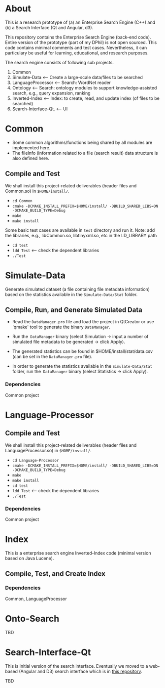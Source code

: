 # About

This is a research prototype of (a) an Enterprise Search Engine (C++) and (b) a Search Interface (Qt and Angular, d3). 


This repository contains the Enterprise Search Engine (back-end code).
Entire version of the prototype (part of my DPhil) is not open sourced. This code contains minimal comments and test cases.
Nevertheless, it can particulary be useful for learning, educational, and research purposes.


The search engine consists of following sub projects. 
1. Common		
2. Simulate-Data        <-- Create a large-scale data/files to be searched
3. LanguageProcessor    <-- Search: WordNet reader 
4. Ontology             <-- Search: ontology modules to support knowledge-assisted search, e.g., query expansion, ranking
5. Inverted-Index       <-- Index: to create, read, and update index (of files to be searched) 
6. Search-Interface-Qt. <-- UI


# Common  

- Some common algorithms/functions being shared by all modules are implemented here. 
- The fileInfo (information related to a file (search result) data structure is also defined here.
 
	
## Compile and Test

We shall install this project-related deliverables (header files and Common.so) in `$HOME/install/`. 

- `cd Common`
- `cmake -DCMAKE_INSTALL_PREFIX=$HOME/install/ -DBUILD_SHARED_LIBS=ON -DCMAKE_BUILD_TYPE=Debug `
- `make`
- `make install`

Some basic test cases are available in `test` directory and run it. Note: add the libraries, e.g., libCommon.so, libtinyxml.so, etc in the LD_LIBRARY path

- `cd test`
- `ldd Test`  <-- check the dependent libraries
- `./Test`


# Simulate-Data
Generate simulated dataset (a file containing file metadata information) based on the statistics available in the `Simulate-Data/Stat` folder.

## Compile, Run, and Generate Simulated Data


- Read the `DataManager.pro` file and load the project in QtCreator or use 'qmake' tool to generate the binary `DataManager`.

- Run the` DataManager` binary (select Simulation -> input a number of simulated file metadata to be generated -> click Apply). 

- The generated statistics can be found in $HOME/install/stat/data.csv (can be set in the `DataManager.pro` file).

- In order to generate the statistics available in the `Simulate-Data/Stat` folder, run the` DataManager` binary (select Statistics -> click Apply).   

### Dependencies
Common project



# Language-Processor
	
## Compile and Test

We shall install this project-related deliverables (header files and LanguageProcessor.so) in `$HOME/install/`. 

- `cd Language-Processor`
- `cmake -DCMAKE_INSTALL_PREFIX=$HOME/install/ -DBUILD_SHARED_LIBS=ON -DCMAKE_BUILD_TYPE=Debug `
- `make`
- `make install`
- `cd test`
- `ldd Test`  <-- check the dependent libraries
- `./Test`

### Dependencies
Common project


# Index

This is a enterprise search engine Inverted-Index code (minimal version based on Java Lucene). 

## Compile, Test, and Create Index



### Dependencies
Common, LanguageProcessor


# Onto-Search

TBD

# Search-Interface-Qt
This is initial version of the search interface.
Eventually we moved to a web-based (Angular and D3) search interface which is in [this repository](https://github.com/saifulkhan/Search-Interface).

TBD
